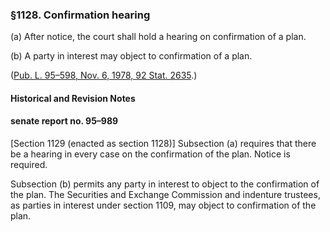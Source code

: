 ### §1128. Confirmation hearing ###

[]()

(a) After notice, the court shall hold a hearing on confirmation of a plan.

[]()

(b) A party in interest may object to confirmation of a plan.

([Pub. L. 95–598, Nov. 6, 1978, 92 Stat. 2635](/statviewer.htm?volume=92&page=2635).)

#### Historical and Revision Notes ####

#### senate report no. 95–989 ####

[Section 1129 (enacted as section 1128)] Subsection (a) requires that there be a hearing in every case on the confirmation of the plan. Notice is required.

Subsection (b) permits any party in interest to object to the confirmation of the plan. The Securities and Exchange Commission and indenture trustees, as parties in interest under section 1109, may object to confirmation of the plan.